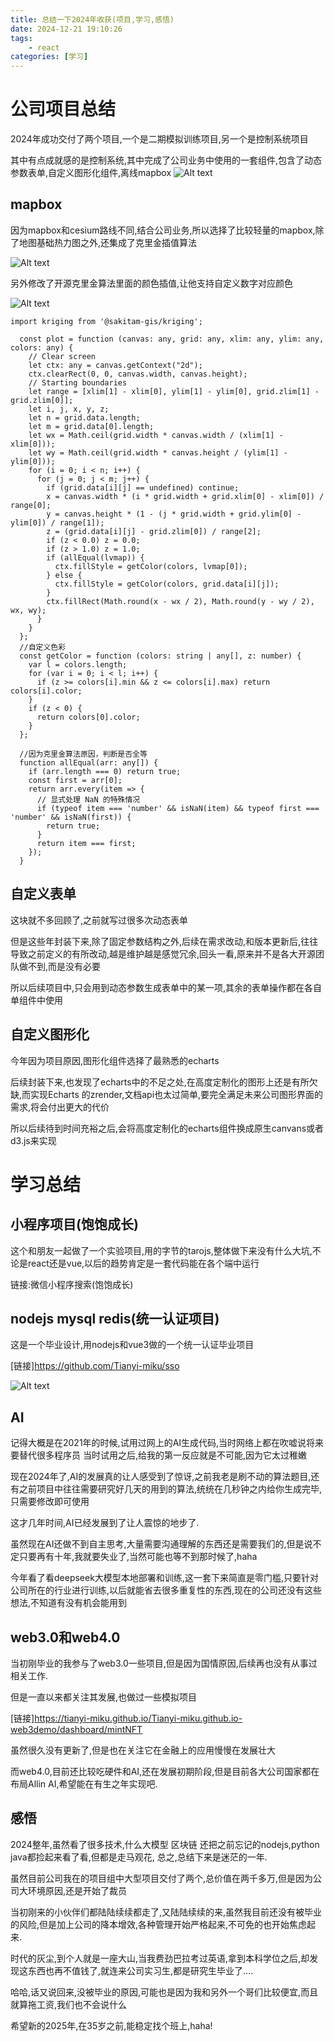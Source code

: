 ```yaml
---
title: 总结一下2024年收获(项目,学习,感悟)
date: 2024-12-21 19:10:26
tags:
    - react
categories: [学习]
---
```


# 公司项目总结
2024年成功交付了两个项目,一个是二期模拟训练项目,另一个是控制系统项目

其中有点成就感的是控制系统,其中完成了公司业务中使用的一套组件,包含了动态参数表单,自定义图形化组件,离线mapbox
![Alt text](/img/2024-12.gif)
<!-- more -->
## mapbox
因为mapbox和cesium路线不同,结合公司业务,所以选择了比较轻量的mapbox,除了地图基础热力图之外,还集成了克里金插值算法

![Alt text](/img/2024-12-1.gif)

另外修改了开源克里金算法里面的颜色插值,让他支持自定义数字对应颜色

![Alt text](/img/2024-12-2.png)

```
import kriging from '@sakitam-gis/kriging';

  const plot = function (canvas: any, grid: any, xlim: any, ylim: any, colors: any) {
    // Clear screen
    let ctx: any = canvas.getContext("2d");
    ctx.clearRect(0, 0, canvas.width, canvas.height);
    // Starting boundaries
    let range = [xlim[1] - xlim[0], ylim[1] - ylim[0], grid.zlim[1] - grid.zlim[0]];
    let i, j, x, y, z;
    let n = grid.data.length;
    let m = grid.data[0].length;
    let wx = Math.ceil(grid.width * canvas.width / (xlim[1] - xlim[0]));
    let wy = Math.ceil(grid.width * canvas.height / (ylim[1] - ylim[0]));
    for (i = 0; i < n; i++) {
      for (j = 0; j < m; j++) {
        if (grid.data[i][j] == undefined) continue;
        x = canvas.width * (i * grid.width + grid.xlim[0] - xlim[0]) / range[0];
        y = canvas.height * (1 - (j * grid.width + grid.ylim[0] - ylim[0]) / range[1]);
        z = (grid.data[i][j] - grid.zlim[0]) / range[2];
        if (z < 0.0) z = 0.0;
        if (z > 1.0) z = 1.0;
        if (allEqual(lvmap)) {
          ctx.fillStyle = getColor(colors, lvmap[0]);
        } else {
          ctx.fillStyle = getColor(colors, grid.data[i][j]);
        }
        ctx.fillRect(Math.round(x - wx / 2), Math.round(y - wy / 2), wx, wy);
      }
    }
  };
  //自定义色彩
  const getColor = function (colors: string | any[], z: number) {
    var l = colors.length;
    for (var i = 0; i < l; i++) {
      if (z >= colors[i].min && z <= colors[i].max) return colors[i].color;
    }
    if (z < 0) {
      return colors[0].color;
    }
  };

  //因为克里金算法原因，判断是否全等
  function allEqual(arr: any[]) {
    if (arr.length === 0) return true;
    const first = arr[0];
    return arr.every(item => {
      // 显式处理 NaN 的特殊情况
      if (typeof item === 'number' && isNaN(item) && typeof first === 'number' && isNaN(first)) {
        return true;
      }
      return item === first;
    });
  }

```


## 自定义表单

这块就不多回顾了,之前就写过很多次动态表单

但是这些年封装下来,除了固定参数结构之外,后续在需求改动,和版本更新后,往往导致之前定义的有所改动,越是维护越是感觉冗余,回头一看,原来并不是各大开源团队做不到,而是没有必要

所以后续项目中,只会用到动态参数生成表单中的某一项,其余的表单操作都在各自单组件中使用


## 自定义图形化

今年因为项目原因,图形化组件选择了最熟悉的echarts

后续封装下来,也发现了echarts中的不足之处,在高度定制化的图形上还是有所欠缺,而实现Echarts 的zrender,文档api也太过简单,要完全满足未来公司图形界面的需求,将会付出更大的代价

所以后续待到时间充裕之后,会将高度定制化的echarts组件换成原生canvans或者d3.js来实现



# 学习总结

## 小程序项目(饱饱成长)

这个和朋友一起做了一个实验项目,用的字节的tarojs,整体做下来没有什么大坑,不论是react还是vue,以后的趋势肯定是一套代码能在各个端中运行

链接:微信小程序搜索(饱饱成长)

## nodejs mysql redis(统一认证项目)

这是一个毕业设计,用nodejs和vue3做的一个统一认证毕业项目

[链接]https://github.com/Tianyi-miku/sso

![Alt text](/img/2024-12-3.png)

## AI

记得大概是在2021年的时候,试用过网上的AI生成代码,当时网络上都在吹嘘说将来要替代很多程序员 当时试用之后,给我的第一反应就是不可能,因为它太过稚嫩

现在2024年了,AI的发展真的让人感受到了惊讶,之前我老是刷不动的算法题目,还有之前项目中往往需要研究好几天的用到的算法,统统在几秒钟之内给你生成完毕,只需要修改即可使用

这才几年时间,AI已经发展到了让人震惊的地步了.

虽然现在AI还做不到自主思考,大量需要沟通理解的东西还是需要我们的,但是说不定只要再有十年,我就要失业了,当然可能也等不到那时候了,haha

今年看了看deepseek大模型本地部署和训练,这一套下来简直是零门槛,只要针对公司所在的行业进行训练,以后就能省去很多重复性的东西,现在的公司还没有这些想法,不知道有没有机会能用到


## web3.0和web4.0

当初刚毕业的我参与了web3.0一些项目,但是因为国情原因,后续再也没有从事过相关工作.

但是一直以来都关注其发展,也做过一些模拟项目

[链接]https://tianyi-miku.github.io/Tianyi-miku.github.io-web3demo/dashboard/mintNFT

虽然很久没有更新了,但是也在关注它在金融上的应用慢慢在发展壮大

而web4.0,目前还比较吃硬件和AI,还在发展初期阶段,但是目前各大公司国家都在布局Allin AI,希望能在有生之年实现吧.


## 感悟

2024整年,虽然看了很多技术,什么大模型 区块链 还把之前忘记的nodejs,python java都捡起来看了看,但都是走马观花, 总之,总结下来是迷茫的一年.

虽然目前公司我在的项目组中大型项目交付了两个,总价值在两千多万,但是因为公司大环境原因,还是开始了裁员

当初刚来的小伙伴们都陆陆续续都走了,又陆陆续续的来,虽然我目前还没有被毕业的风险,但是加上公司的降本增效,各种管理开始严格起来,不可免的也开始焦虑起来.

时代的灰尘,到个人就是一座大山,当我费劲巴拉考过英语,拿到本科学位之后,却发现这东西也再不值钱了,就连来公司实习生,都是研究生毕业了....

哈哈,话又说回来,没被毕业的原因,可能也是因为我和另外一个哥们比较便宜,而且就算拖工资,我们也不会说什么

希望新的2025年,在35岁之前,能稳定找个班上,haha!


